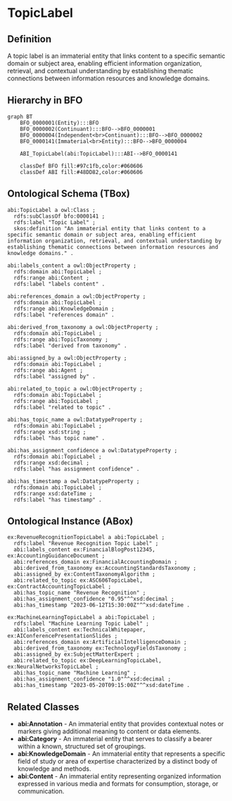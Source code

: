 # TopicLabel

## Definition
A topic label is an immaterial entity that links content to a specific semantic domain or subject area, enabling efficient information organization, retrieval, and contextual understanding by establishing thematic connections between information resources and knowledge domains.

## Hierarchy in BFO
```mermaid
graph BT
    BFO_0000001(Entity):::BFO
    BFO_0000002(Continuant):::BFO-->BFO_0000001
    BFO_0000004(Independent<br>Continuant):::BFO-->BFO_0000002
    BFO_0000141(Immaterial<br>Entity):::BFO-->BFO_0000004
    
    ABI_TopicLabel(abi:TopicLabel):::ABI-->BFO_0000141
    
    classDef BFO fill:#97c1fb,color:#060606
    classDef ABI fill:#48DD82,color:#060606
```

## Ontological Schema (TBox)
```turtle
abi:TopicLabel a owl:Class ;
  rdfs:subClassOf bfo:0000141 ;
  rdfs:label "Topic Label" ;
  skos:definition "An immaterial entity that links content to a specific semantic domain or subject area, enabling efficient information organization, retrieval, and contextual understanding by establishing thematic connections between information resources and knowledge domains." .

abi:labels_content a owl:ObjectProperty ;
  rdfs:domain abi:TopicLabel ;
  rdfs:range abi:Content ;
  rdfs:label "labels content" .

abi:references_domain a owl:ObjectProperty ;
  rdfs:domain abi:TopicLabel ;
  rdfs:range abi:KnowledgeDomain ;
  rdfs:label "references domain" .

abi:derived_from_taxonomy a owl:ObjectProperty ;
  rdfs:domain abi:TopicLabel ;
  rdfs:range abi:TopicTaxonomy ;
  rdfs:label "derived from taxonomy" .

abi:assigned_by a owl:ObjectProperty ;
  rdfs:domain abi:TopicLabel ;
  rdfs:range abi:Agent ;
  rdfs:label "assigned by" .

abi:related_to_topic a owl:ObjectProperty ;
  rdfs:domain abi:TopicLabel ;
  rdfs:range abi:TopicLabel ;
  rdfs:label "related to topic" .

abi:has_topic_name a owl:DatatypeProperty ;
  rdfs:domain abi:TopicLabel ;
  rdfs:range xsd:string ;
  rdfs:label "has topic name" .

abi:has_assignment_confidence a owl:DatatypeProperty ;
  rdfs:domain abi:TopicLabel ;
  rdfs:range xsd:decimal ;
  rdfs:label "has assignment confidence" .

abi:has_timestamp a owl:DatatypeProperty ;
  rdfs:domain abi:TopicLabel ;
  rdfs:range xsd:dateTime ;
  rdfs:label "has timestamp" .
```

## Ontological Instance (ABox)
```turtle
ex:RevenueRecognitionTopicLabel a abi:TopicLabel ;
  rdfs:label "Revenue Recognition Topic Label" ;
  abi:labels_content ex:FinancialBlogPost12345, ex:AccountingGuidanceDocument ;
  abi:references_domain ex:FinancialAccountingDomain ;
  abi:derived_from_taxonomy ex:AccountingStandardsTaxonomy ;
  abi:assigned_by ex:ContentTaxonomyAlgorithm ;
  abi:related_to_topic ex:ASC606TopicLabel, ex:ContractAccountingTopicLabel ;
  abi:has_topic_name "Revenue Recognition" ;
  abi:has_assignment_confidence "0.95"^^xsd:decimal ;
  abi:has_timestamp "2023-06-12T15:30:00Z"^^xsd:dateTime .

ex:MachineLearningTopicLabel a abi:TopicLabel ;
  rdfs:label "Machine Learning Topic Label" ;
  abi:labels_content ex:TechnicalWhitepaper, ex:AIConferencePresentationSlides ;
  abi:references_domain ex:ArtificialIntelligenceDomain ;
  abi:derived_from_taxonomy ex:TechnologyFieldsTaxonomy ;
  abi:assigned_by ex:SubjectMatterExpert ;
  abi:related_to_topic ex:DeepLearningTopicLabel, ex:NeuralNetworksTopicLabel ;
  abi:has_topic_name "Machine Learning" ;
  abi:has_assignment_confidence "1.0"^^xsd:decimal ;
  abi:has_timestamp "2023-05-20T09:15:00Z"^^xsd:dateTime .
```

## Related Classes
- **abi:Annotation** - An immaterial entity that provides contextual notes or markers giving additional meaning to content or data elements.
- **abi:Category** - An immaterial entity that serves to classify a bearer within a known, structured set of groupings.
- **abi:KnowledgeDomain** - An immaterial entity that represents a specific field of study or area of expertise characterized by a distinct body of knowledge and methods.
- **abi:Content** - An immaterial entity representing organized information expressed in various media and formats for consumption, storage, or communication. 